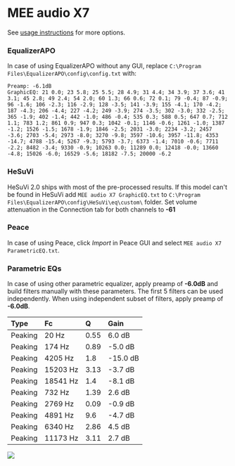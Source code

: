 # MEE audio X7
See [usage instructions](https://github.com/jaakkopasanen/AutoEq#usage) for more options.

### EqualizerAPO
In case of using EqualizerAPO without any GUI, replace `C:\Program Files\EqualizerAPO\config\config.txt`
with:
```
Preamp: -6.1dB
GraphicEQ: 21 0.0; 23 5.8; 25 5.5; 28 4.9; 31 4.4; 34 3.9; 37 3.6; 41 3.1; 45 2.8; 49 2.4; 54 2.0; 60 1.3; 66 0.6; 72 0.1; 79 -0.4; 87 -0.9; 96 -1.6; 106 -2.3; 116 -2.9; 128 -3.5; 141 -3.9; 155 -4.1; 170 -4.2; 187 -4.3; 206 -4.4; 227 -4.2; 249 -3.9; 274 -3.5; 302 -3.0; 332 -2.5; 365 -1.9; 402 -1.4; 442 -1.0; 486 -0.4; 535 0.3; 588 0.5; 647 0.7; 712 1.1; 783 1.2; 861 0.9; 947 0.3; 1042 -0.1; 1146 -0.6; 1261 -1.0; 1387 -1.2; 1526 -1.5; 1678 -1.9; 1846 -2.5; 2031 -3.0; 2234 -3.2; 2457 -3.6; 2703 -5.4; 2973 -8.0; 3270 -9.8; 3597 -10.6; 3957 -11.8; 4353 -14.7; 4788 -15.4; 5267 -9.3; 5793 -3.7; 6373 -1.4; 7010 -0.6; 7711 -2.2; 8482 -3.4; 9330 -0.9; 10263 0.0; 11289 0.0; 12418 -0.0; 13660 -4.8; 15026 -6.0; 16529 -5.6; 18182 -7.5; 20000 -6.2
```

### HeSuVi
HeSuVi 2.0 ships with most of the pre-processed results. If this model can't be found in HeSuVi add
`MEE audio X7 GraphicEQ.txt` to `C:\Program Files\EqualizerAPO\config\HeSuVi\eq\custom\` folder.
Set volume attenuation in the Connection tab for both channels to **-61**

### Peace
In case of using Peace, click *Import* in Peace GUI and select `MEE audio X7 ParametricEQ.txt`.

### Parametric EQs
In case of using other parametric equalizer, apply preamp of **-6.0dB** and build filters manually
with these parameters. The first 5 filters can be used independently.
When using independent subset of filters, apply preamp of **-6.0dB**.

| Type    | Fc       |    Q | Gain     |
|:--------|:---------|:-----|:---------|
| Peaking | 20 Hz    | 0.55 | 6.0 dB   |
| Peaking | 174 Hz   | 0.89 | -5.0 dB  |
| Peaking | 4205 Hz  | 1.8  | -15.0 dB |
| Peaking | 15203 Hz | 3.13 | -3.7 dB  |
| Peaking | 18541 Hz | 1.4  | -8.1 dB  |
| Peaking | 732 Hz   | 1.39 | 2.6 dB   |
| Peaking | 2769 Hz  | 0.09 | -0.9 dB  |
| Peaking | 4891 Hz  | 9.6  | -4.7 dB  |
| Peaking | 6340 Hz  | 2.86 | 4.5 dB   |
| Peaking | 11173 Hz | 3.11 | 2.7 dB   |

![](https://raw.githubusercontent.com/jaakkopasanen/AutoEq/master/results/rtings/avg/MEE%20audio%20X7/MEE%20audio%20X7.png)